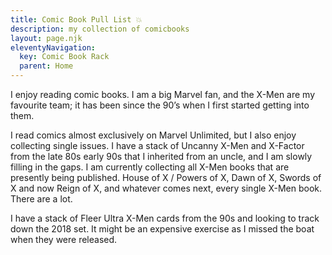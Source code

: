 ```yaml
---
title: Comic Book Pull List 💥
description: my collection of comicbooks
layout: page.njk
eleventyNavigation:
  key: Comic Book Rack
  parent: Home
---
```


I enjoy reading comic books. I am a big Marvel fan, and the X-Men are my favourite team; it has been since the 90’s when I first started getting into them.

I read comics almost exclusively on Marvel Unlimited, but I also enjoy collecting single issues. I have a stack of Uncanny X-Men and X-Factor from the late 80s early 90s that I inherited from an uncle, and I am slowly filling in the gaps. I am currently collecting all X-Men books that are presently being published. House of X / Powers of X, Dawn of X, Swords of X and now Reign of X, and whatever comes next, every single X-Men book. There are a lot.

I have a stack of Fleer Ultra X-Men cards from the 90s and looking to track down the 2018 set. It might be an expensive exercise as I missed the boat when they were released.